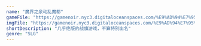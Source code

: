 ```yaml
---
name: "魔界之泉动乱魔都"
gameFile: "https://gamenoir.nyc3.digitaloceanspaces.com/%E9%AD%94%E7%95%8C%E4%B9%8B%E6%B3%89%E5%8A%A8%E4%B9%B1%E9%AD%94%E9%83%BD/gse.zip"
imgFile: "https://gamenoir.nyc3.digitaloceanspaces.com/%E9%AD%94%E7%95%8C%E4%B9%8B%E6%B3%89%E5%8A%A8%E4%B9%B1%E9%AD%94%E9%83%BD/original.webp"
shortDescription: "几乎绝版的战旗游戏，不算特别出名"
genre: "SLG"
---
```

